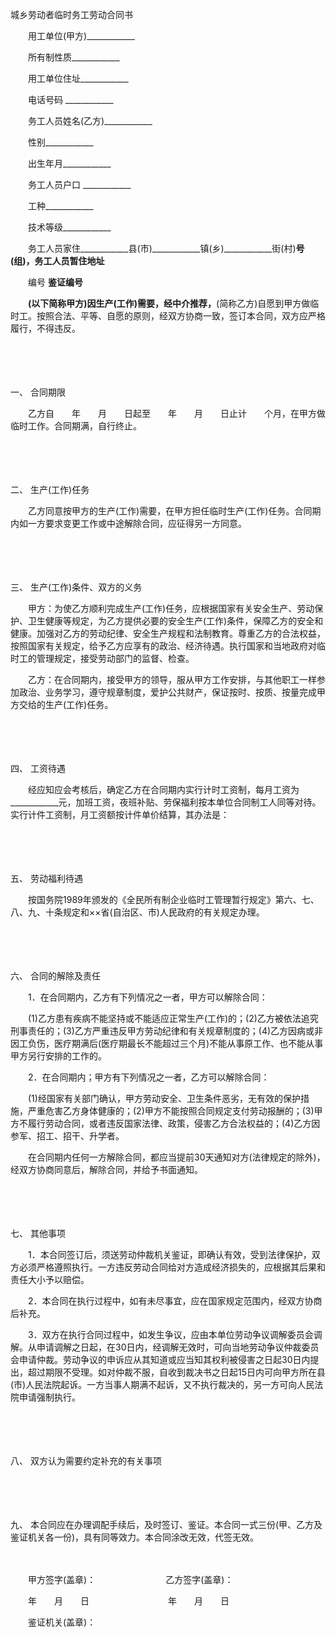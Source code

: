 



城乡劳动者临时务工劳动合同书



 

　　用工单位(甲方)____________

　　所有制性质____________

　　用工单位住址____________

　　电话号码 ____________

　　务工人员姓名(乙方)____________

　　性别____________

　　出生年月____________

　　务工人员户口 ____________

　　工种____________

　　技术等级____________

　　务工人员家住____________县(市)____________镇(乡)____________街(村)____________号(组)，务工人员暂住地址____________

　　编号 ____________鉴证编号____________

　　____________(以下简称甲方)因生产(工作)需要，经中介推荐，____________(简称乙方)自愿到甲方做临时工。按照合法、平等、自愿的原则，经双方协商一致，签订本合同，双方应严格履行，不得违反。

　　

　　

一、
合同期限

　　乙方自　　年　　月　　日起至　　年　　月　　日止计　　个月，在甲方做临时工作。合同期满，自行终止。

　　

　　

二、
生产(工作)任务

　　乙方同意按甲方的生产(工作)需要，在甲方担任临时生产(工作)任务。合同期内如一方要求变更工作或中途解除合同，应征得另一方同意。

　　

　　

三、
生产(工作)条件、双方的义务

　　甲方：为使乙方顺利完成生产(工作)任务，应根据国家有关安全生产、劳动保护、卫生健康等规定，为乙方提供必要的安全生产(工作)条件，保障乙方的安全和健康。加强对乙方的劳动纪律、安全生产规程和法制教育。尊重乙方的合法权益，按照国家有关规定，给予乙方应享有的政治、经济待遇。执行国家和当地政府对临时工的管理规定，接受劳动部门的监督、检查。

　　乙方：在合同期内，接受甲方的领导，服从甲方工作安排，与其他职工一样参加政治、业务学习，遵守规章制度，爱护公共财产，保证按时、按质、按量完成甲方交给的生产(工作)任务。

　　

　　

四、
工资待遇

　　经应知应会考核后，确定乙方在合同期内实行计时工资制，每月工资为____________元，加班工资，夜班补贴、劳保福利按本单位合同制工人同等对待。实行计件工资制，月工资额按计件单价结算，其办法是：

　　

　　

五、
劳动福利待遇

　　按国务院1989年颁发的《全民所有制企业临时工管理暂行规定》第六、七、八、九、十条规定和××省(自治区、市)人民政府的有关规定办理。

　　

　　

六、
合同的解除及责任

　　1．在合同期内，乙方有下列情况之一者，甲方可以解除合同：

　　(1)乙方患有疾病不能坚持或不能适应正常生产(工作)的；(2)乙方被依法追究刑事责任的；(3)乙方严重违反甲方劳动纪律和有关规章制度的；(4)乙方因病或非因工负伤，医疗期满后(医疗期最长不能超过三个月)不能从事原工作、也不能从事甲方另行安排的工作的。

　　2．在合同期内；甲方有下列情况之一者，乙方可以解除合同：

　　(1)经国家有关部门确认，甲方劳动安全、卫生条件恶劣，无有效的保护措施，严重危害乙方身体健康的；(2)甲方不能按照合同规定支付劳动报酬的；(3)甲方不履行劳动合同，或者违反国家法律、政策，侵害乙方合法权益的；(4)乙方因参军、招工、招干、升学者。

　　在合同期内任何一方解除合同，都应当提前30天通知对方(法律规定的除外)，经双方协商同意后，解除合同，并给予书面通知。

　　

　　

七、
其他事项

　　1．本合同签订后，须送劳动仲裁机关鉴证，即确认有效，受到法律保护，双方必须严格遵照执行。一方违反劳动合同给对方造成经济损失的，应根据其后果和责任大小予以赔偿。

　　2．本合同在执行过程中，如有未尽事宜，应在国家规定范围内，经双方协商后补充。

　　3．双方在执行合同过程中，如发生争议，应由本单位劳动争议调解委员会调解。从申请调解之日起，在30日内，经调解无效时，可向当地劳动争议仲裁委员会申请仲裁。劳动争议的申诉应从其知道或应当知其权利被侵害之日起30日内提出，超过期限不受理。如对仲裁不服，自收到裁决书之日起15日内可向甲方所在县(市)人民法院起诉。一方当事人期满不起诉，又不执行裁决的，另一方可向人民法院申请强制执行。

　　

　　

八、
双方认为需要约定补充的有关事项

　　

　　

九、
本合同应在办理调配手续后，及时签订、鉴证。本合同一式三份(甲、乙方及鉴证机关各一份)，具有同等效力。本合同涂改无效，代签无效。　　

　　

　　甲方签字(盖章)：　　　　　　　　乙方签字(盖章)：

　　年　　月　　日　　　　　　　　　年　　月　　日　　

　　鉴证机关(盖章)：